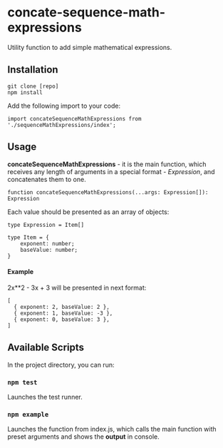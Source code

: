 # concate-sequence-math-expressions

Utility function to add simple mathematical expressions.

## Installation
```
git clone [repo]
npm install
```
Add the following import to your code:
```
import concateSequenceMathExpressions from './sequenceMathExpressions/index';
```
## Usage

**concateSequenceMathExpressions** - it is the main function, which receives any length of arguments in a special format - *Expression*, and concatenates them to one.
```
function concateSequenceMathExpressions(...args: Expression[]): Expression
```
Each value should be presented as an array of objects:

```
type Expression = Item[]

type Item = {
    exponent: number;
    baseValue: number;
}
```
#### Example
2x\*\*2 - 3x + 3 will be presented in next format:

```
[
  { exponent: 2, baseValue: 2 },
  { exponent: 1, baseValue: -3 },
  { exponent: 0, baseValue: 3 },
]
```
## Available Scripts

In the project directory, you can run:

### `npm test`

Launches the test runner.

### `npm example`

Launches the function from index.js, which calls the main function with preset arguments and shows the **output** in console.
